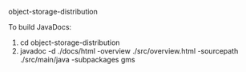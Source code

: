 object-storage-distribution

To build JavaDocs:

1) cd object-storage-distribution
2) javadoc -d ./docs/html -overview ./src/overview.html -sourcepath ./src/main/java -subpackages gms


